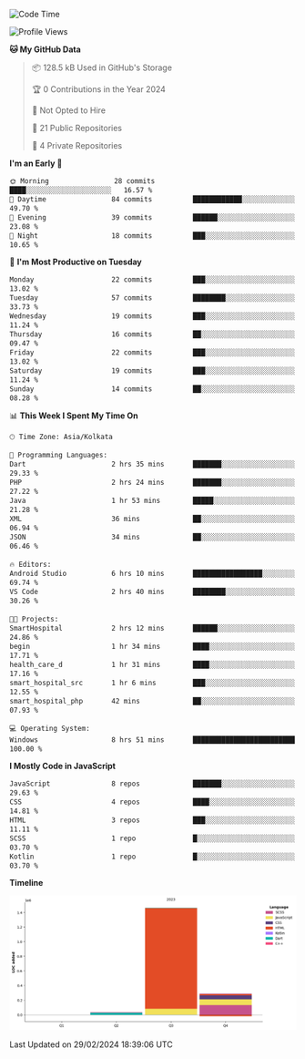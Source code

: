<!--START_SECTION:waka-->
![Code Time](http://img.shields.io/badge/Code%20Time-231%20hrs%2010%20mins-blue)

![Profile Views](http://img.shields.io/badge/Profile%20Views-14-blue)

**🐱 My GitHub Data** 

> 📦 128.5 kB Used in GitHub's Storage 
 > 
> 🏆 0 Contributions in the Year 2024
 > 
> 🚫 Not Opted to Hire
 > 
> 📜 21 Public Repositories 
 > 
> 🔑 4 Private Repositories 
 > 
**I'm an Early 🐤** 

```text
🌞 Morning                28 commits          ████░░░░░░░░░░░░░░░░░░░░░   16.57 % 
🌆 Daytime                84 commits          ████████████░░░░░░░░░░░░░   49.70 % 
🌃 Evening                39 commits          ██████░░░░░░░░░░░░░░░░░░░   23.08 % 
🌙 Night                  18 commits          ███░░░░░░░░░░░░░░░░░░░░░░   10.65 % 
```
📅 **I'm Most Productive on Tuesday** 

```text
Monday                   22 commits          ███░░░░░░░░░░░░░░░░░░░░░░   13.02 % 
Tuesday                  57 commits          ████████░░░░░░░░░░░░░░░░░   33.73 % 
Wednesday                19 commits          ███░░░░░░░░░░░░░░░░░░░░░░   11.24 % 
Thursday                 16 commits          ██░░░░░░░░░░░░░░░░░░░░░░░   09.47 % 
Friday                   22 commits          ███░░░░░░░░░░░░░░░░░░░░░░   13.02 % 
Saturday                 19 commits          ███░░░░░░░░░░░░░░░░░░░░░░   11.24 % 
Sunday                   14 commits          ██░░░░░░░░░░░░░░░░░░░░░░░   08.28 % 
```


📊 **This Week I Spent My Time On** 

```text
🕑︎ Time Zone: Asia/Kolkata

💬 Programming Languages: 
Dart                     2 hrs 35 mins       ███████░░░░░░░░░░░░░░░░░░   29.33 % 
PHP                      2 hrs 24 mins       ███████░░░░░░░░░░░░░░░░░░   27.22 % 
Java                     1 hr 53 mins        █████░░░░░░░░░░░░░░░░░░░░   21.28 % 
XML                      36 mins             ██░░░░░░░░░░░░░░░░░░░░░░░   06.94 % 
JSON                     34 mins             ██░░░░░░░░░░░░░░░░░░░░░░░   06.46 % 

🔥 Editors: 
Android Studio           6 hrs 10 mins       █████████████████░░░░░░░░   69.74 % 
VS Code                  2 hrs 40 mins       ████████░░░░░░░░░░░░░░░░░   30.26 % 

🐱‍💻 Projects: 
SmartHospital            2 hrs 12 mins       ██████░░░░░░░░░░░░░░░░░░░   24.86 % 
begin                    1 hr 34 mins        ████░░░░░░░░░░░░░░░░░░░░░   17.71 % 
health_care_d            1 hr 31 mins        ████░░░░░░░░░░░░░░░░░░░░░   17.16 % 
smart_hospital_src       1 hr 6 mins         ███░░░░░░░░░░░░░░░░░░░░░░   12.55 % 
smart_hospital_php       42 mins             ██░░░░░░░░░░░░░░░░░░░░░░░   07.93 % 

💻 Operating System: 
Windows                  8 hrs 51 mins       █████████████████████████   100.00 % 
```

**I Mostly Code in JavaScript** 

```text
JavaScript               8 repos             ███████░░░░░░░░░░░░░░░░░░   29.63 % 
CSS                      4 repos             ████░░░░░░░░░░░░░░░░░░░░░   14.81 % 
HTML                     3 repos             ███░░░░░░░░░░░░░░░░░░░░░░   11.11 % 
SCSS                     1 repo              █░░░░░░░░░░░░░░░░░░░░░░░░   03.70 % 
Kotlin                   1 repo              █░░░░░░░░░░░░░░░░░░░░░░░░   03.70 % 
```



**Timeline**

![Lines of Code chart](https://raw.githubusercontent.com/sairam030/sairam030/main/assets/bar_graph.png)


 Last Updated on 29/02/2024 18:39:06 UTC
<!--END_SECTION:waka-->
